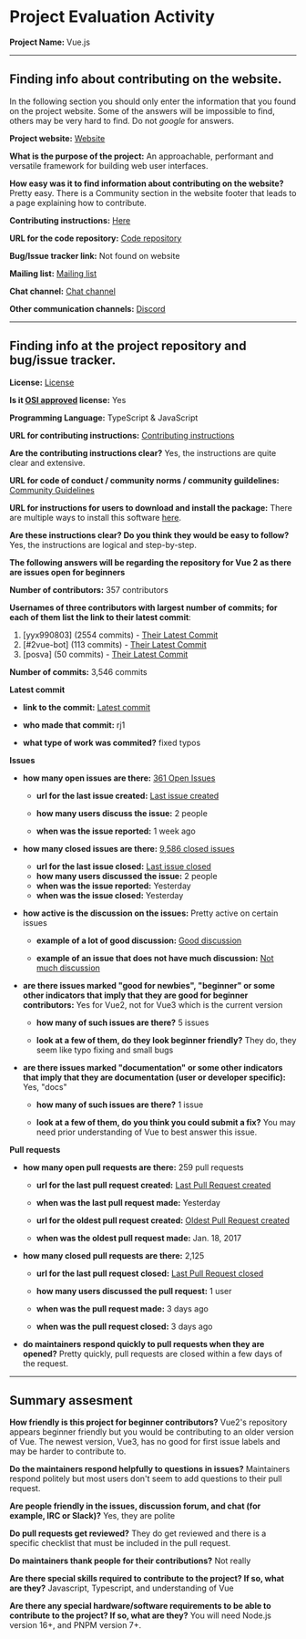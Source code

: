 # Project Evaluation Activity



__Project Name:__  Vue.js


---

## Finding info about contributing on the website.

In the following section you should only enter the information that you
found on the project website. Some of the answers will be impossible to find, others
may be very hard to find. Do not _google_ for answers.

__Project website:__ [Website](https://vuejs.org/)


__What is the purpose of the project:__ An approachable, performant and versatile framework for building web user interfaces.


__How easy was it to find information about contributing on the website?__ Pretty easy. There is a Community section in the website footer that leads to a page explaining how to contribute.


__Contributing instructions:__ [Here](https://vuejs.org/about/community-guide.html) 

__URL for the code repository:__ [Code repository](https://github.com/vuejs) 

__Bug/Issue tracker link:__ Not found on website

__Mailing list:__ [Mailing list](https://blog.vuejs.org/)

__Chat channel:__ [Chat channel](https://forum.vuejs.org/)

__Other communication channels:__ [Discord](https://chat.vuejs.org/)


---

## Finding info at the project repository and bug/issue tracker.

__License:__ [License](https://github.com/vuejs/core/blob/main/LICENSE)

__Is it [OSI approved](https://opensource.org/licenses/alphabetical) license:__ Yes

__Programming Language:__ TypeScript & JavaScript

__URL for contributing instructions:__ [Contributing instructions](https://github.com/vuejs/core/blob/main/.github/contributing.md)

__Are the contributing instructions clear?__ Yes, the instructions are quite clear and extensive.


__URL for code of conduct / community norms / community guildelines:__ [Community Guidelines](https://vuejs.org/about/coc.html)

__URL for instructions for users to download and install the package:__ There are multiple ways to install this software [here](https://github.com/vuejs/core/blob/main/.github/contributing.md#development-setup). 


__Are these instructions clear? Do you think they would be easy to follow?__ Yes, the instructions are logical and step-by-step.

__The following answers will be regarding the repository for Vue 2 as there are issues open for beginners__

__Number of contributors:__ 357 contributors


__Usernames of three contributors with largest number of commits; for
each of them list the link to their latest commit__:

1. [yyx990803] (2554 commits) - [Their Latest Commit](https://github.com/vuejs/vue/commit/9dd006b481b4299462e044741bac0861c0b1775c)
2. [#2vue-bot] (113 commits) - [Their Latest Commit](https://github.com/vuejs/vue/commit/9f968af556b58cfed2aaf2cd2f00a82bc6e2077e)
3. [posva] (50 commits) - [Their Latest Commit](https://github.com/vuejs/vue/commit/612fb89547711cacb030a3893a0065b785802860)


__Number of commits:__ 3,546 commits

__Latest commit__ 

- __link to the commit:__ [Latest commit](https://github.com/vuejs/vue/commit/a9ca2d85193e435e668ba25ace481bfb176b0c6e)

- __who made that commit:__ rj1

- __what type of work was commited?__ fixed typos


__Issues__

- __how many open issues are there:__ [361 Open Issues](https://github.com/vuejs/vue/issues)

    - __url for the last issue created:__ [Last issue created](https://github.com/vuejs/vue/issues/12967)

    - __how many users discuss the issue:__ 2 people
    
    - __when was the issue reported:__ 1 week ago
    

- __how many closed issues are there:__ [9,586 closed issues](https://github.com/vuejs/vue/issues?q=is:issue+is:closed)
    - __url for the last issue closed:__ [Last issue closed](https://github.com/vuejs/vue/issues/12971)
    - __how many users discussed the issue:__ 2 people
    - __when was the issue reported:__ Yesterday
    - __when was the issue closed:__ Yesterday

- __how active is the discussion on the issues:__ Pretty active on certain issues

    - __example of a lot of good discussion:__ [Good discussion](https://github.com/vuejs/vue/issues/1173)
    
    - __example of an issue that does not have much discussion:__ [Not much discussion](https://github.com/vuejs/vue/issues/1321)



- __are there issues marked "good for newbies", "beginner" or some other indicators that imply that they are good for beginner contributors:__ Yes for Vue2, not for Vue3 which is the current version

    - __how many of such issues are there?__ 5 issues
    
    - __look at a few of them, do they look beginner friendly?__ They do, they seem like typo fixing and small bugs



- __are there issues marked "documentation" or some other indicators that imply that they are documentation (user or developer specific):__ Yes, "docs"

    - __how many of such issues are there?__ 1 issue
    
    - __look at a few of them, do you think you could submit a fix?__ You may need prior understanding of Vue to best answer this issue.



__Pull requests__

- __how many open pull requests are there:__ 259 pull requests

    - __url for the last pull request created:__ [Last Pull Request created](https://github.com/vuejs/vue/pull/12972)
    
    - __when was the last pull request made:__ Yesterday

    - __url for the oldest pull request created:__ [Oldest Pull Request created](https://github.com/vuejs/vue/pull/4739)
    
    - __when was the oldest pull request made:__ Jan. 18, 2017

- __how many closed pull requests are there:__ 2,125

    - __url for the last pull request closed:__ [Last Pull Request closed](https://github.com/vuejs/vue/pull/12969)
    
    - __how many users discussed the pull request:__ 1 user
    
    - __when was the pull request made:__  3 days ago
    
    - __when was the pull request closed:__ 3 days ago
    

- __do maintainers respond quickly to pull requests when they are opened?__ Pretty quickly, pull requests are closed within a few days of the request.





---


## Summary assesment
__How friendly is this project for beginner contributors?__ Vue2's repository appears beginner friendly but you would be contributing to an older version of Vue. The newest version, Vue3, has no good for first issue labels and may be harder to contribute to.




__Do the maintainers respond helpfully to questions in issues?__ Maintainers respond politely but most users don't seem to add questions to their pull request.



__Are people friendly in the issues, discussion forum, and chat (for example, IRC or Slack)?__ Yes, they are polite




__Do pull requests get reviewed?__ They do get reviewed and there is a specific checklist that must be included in the pull request.



__Do maintainers thank people for their contributions?__ Not really



__Are there special skills required to contribute to the project? If so, what are they?__ Javascript, Typescript, and understanding of Vue



__Are there any special hardware/software requirements to be able to contribute to the project? If so, what are they?__ You will need Node.js version 16+, and PNPM version 7+.


